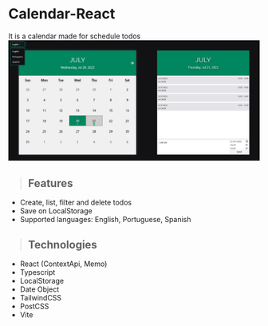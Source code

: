 # Calendar-React

It is a calendar made for schedule todos
![overview img](./public/overview.jpg)

> ## Features

- Create, list, filter and delete todos
- Save on LocalStorage
- Supported languages: English, Portuguese, Spanish

> ## Technologies

- React (ContextApi, Memo)
- Typescript
- LocalStorage
- Date Object
- TailwindCSS
- PostCSS
- Vite
